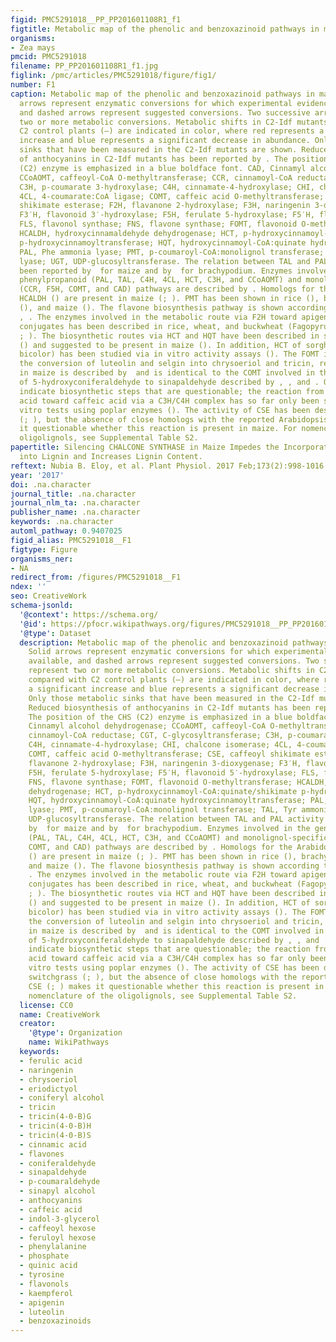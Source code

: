 ```yaml
---
figid: PMC5291018__PP_PP201601108R1_f1
figtitle: Metabolic map of the phenolic and benzoxazinoid pathways in maize
organisms:
- Zea mays
pmcid: PMC5291018
filename: PP_PP201601108R1_f1.jpg
figlink: /pmc/articles/PMC5291018/figure/fig1/
number: F1
caption: Metabolic map of the phenolic and benzoxazinoid pathways in maize. Solid
  arrows represent enzymatic conversions for which experimental evidence is available,
  and dashed arrows represent suggested conversions. Two successive arrows represent
  two or more metabolic conversions. Metabolic shifts in C2-Idf mutants compared with
  C2 control plants (–) are indicated in color, where red represents a significant
  increase and blue represents a significant decrease in abundance. Only those metabolic
  sinks that have been measured in the C2-Idf mutants are shown. Reduced biosynthesis
  of anthocyanins in C2-Idf mutants has been reported by . The position of the CHS
  (C2) enzyme is emphasized in a blue boldface font. CAD, Cinnamyl alcohol dehydrogenase;
  CCoAOMT, caffeoyl-CoA O-methyltransferase; CCR, cinnamoyl-CoA reductase; CGT, C-glycosyltransferase;
  C3H, p-coumarate 3-hydroxylase; C4H, cinnamate-4-hydroxylase; CHI, chalcone isomerase;
  4CL, 4-coumarate:CoA ligase; COMT, caffeic acid O-methyltransferase; CSE, caffeoyl
  shikimate esterase; F2H, flavanone 2-hydroxylase; F3H, naringenin 3-dioxygenase;
  F3′H, flavonoid 3′-hydroxylase; F5H, ferulate 5-hydroxylase; F5′H, flavonoid 5′-hydroxylase;
  FLS, flavonol synthase; FNS, flavone synthase; FOMT, flavonoid O-methyltransferase;
  HCALDH, hydroxycinnamaldehyde dehydrogenase; HCT, p-hydroxycinnamoyl-CoA:quinate/shikimate
  p-hydroxycinnamoyltransferase; HQT, hydroxycinnamoyl-CoA:quinate hydroxycinnamoyltransferase;
  PAL, Phe ammonia lyase; PMT, p-coumaroyl-CoA:monolignol transferase; TAL, Tyr ammonia
  lyase; UGT, UDP-glucosyltransferase. The relation between TAL and PAL activity has
  been reported by  for maize and by  for brachypodium. Enzymes involved in the general
  phenylpropanoid (PAL, TAL, C4H, 4CL, HCT, C3H, and CCoAOMT) and monolignol-specific
  (CCR, F5H, COMT, and CAD) pathways are described by . Homologs for the Arabidopsis
  HCALDH () are present in maize (; ). PMT has been shown in rice (), brachypodium
  (), and maize (). The flavone biosynthesis pathway is shown according to , , and
  , . The enzymes involved in the metabolic route via F2H toward apigenin and luteolin
  conjugates has been described in rice, wheat, and buckwheat (Fagopyrum esculentum;
  ; ). The biosynthetic routes via HCT and HQT have been described in switchgrass
  () and suggested to be present in maize (). In addition, HCT of sorghum (Sorghum
  bicolor) has been studied via in vitro activity assays (). The FOMT involved in
  the conversion of luteolin and selgin into chrysoeriol and tricin, respectively,
  in maize is described by  and is identical to the COMT involved in the conversion
  of 5-hydroxyconiferaldehyde to sinapaldehyde described by , , and . Question marks
  indicate biosynthetic steps that are questionable; the reaction from p-coumaric
  acid toward caffeic acid via a C3H/C4H complex has so far only been shown by in
  vitro tests using poplar enzymes (). The activity of CSE has been described in switchgrass
  (; ), but the absence of close homologs with the reported Arabidopsis CSE (; ) makes
  it questionable whether this reaction is present in maize. For nomenclature of the
  oligolignols, see Supplemental Table S2.
papertitle: Silencing CHALCONE SYNTHASE in Maize Impedes the Incorporation of Tricin
  into Lignin and Increases Lignin Content.
reftext: Nubia B. Eloy, et al. Plant Physiol. 2017 Feb;173(2):998-1016.
year: '2017'
doi: .na.character
journal_title: .na.character
journal_nlm_ta: .na.character
publisher_name: .na.character
keywords: .na.character
automl_pathway: 0.9407025
figid_alias: PMC5291018__F1
figtype: Figure
organisms_ner:
- NA
redirect_from: /figures/PMC5291018__F1
ndex: ''
seo: CreativeWork
schema-jsonld:
  '@context': https://schema.org/
  '@id': https://pfocr.wikipathways.org/figures/PMC5291018__PP_PP201601108R1_f1.html
  '@type': Dataset
  description: Metabolic map of the phenolic and benzoxazinoid pathways in maize.
    Solid arrows represent enzymatic conversions for which experimental evidence is
    available, and dashed arrows represent suggested conversions. Two successive arrows
    represent two or more metabolic conversions. Metabolic shifts in C2-Idf mutants
    compared with C2 control plants (–) are indicated in color, where red represents
    a significant increase and blue represents a significant decrease in abundance.
    Only those metabolic sinks that have been measured in the C2-Idf mutants are shown.
    Reduced biosynthesis of anthocyanins in C2-Idf mutants has been reported by .
    The position of the CHS (C2) enzyme is emphasized in a blue boldface font. CAD,
    Cinnamyl alcohol dehydrogenase; CCoAOMT, caffeoyl-CoA O-methyltransferase; CCR,
    cinnamoyl-CoA reductase; CGT, C-glycosyltransferase; C3H, p-coumarate 3-hydroxylase;
    C4H, cinnamate-4-hydroxylase; CHI, chalcone isomerase; 4CL, 4-coumarate:CoA ligase;
    COMT, caffeic acid O-methyltransferase; CSE, caffeoyl shikimate esterase; F2H,
    flavanone 2-hydroxylase; F3H, naringenin 3-dioxygenase; F3′H, flavonoid 3′-hydroxylase;
    F5H, ferulate 5-hydroxylase; F5′H, flavonoid 5′-hydroxylase; FLS, flavonol synthase;
    FNS, flavone synthase; FOMT, flavonoid O-methyltransferase; HCALDH, hydroxycinnamaldehyde
    dehydrogenase; HCT, p-hydroxycinnamoyl-CoA:quinate/shikimate p-hydroxycinnamoyltransferase;
    HQT, hydroxycinnamoyl-CoA:quinate hydroxycinnamoyltransferase; PAL, Phe ammonia
    lyase; PMT, p-coumaroyl-CoA:monolignol transferase; TAL, Tyr ammonia lyase; UGT,
    UDP-glucosyltransferase. The relation between TAL and PAL activity has been reported
    by  for maize and by  for brachypodium. Enzymes involved in the general phenylpropanoid
    (PAL, TAL, C4H, 4CL, HCT, C3H, and CCoAOMT) and monolignol-specific (CCR, F5H,
    COMT, and CAD) pathways are described by . Homologs for the Arabidopsis HCALDH
    () are present in maize (; ). PMT has been shown in rice (), brachypodium (),
    and maize (). The flavone biosynthesis pathway is shown according to , , and ,
    . The enzymes involved in the metabolic route via F2H toward apigenin and luteolin
    conjugates has been described in rice, wheat, and buckwheat (Fagopyrum esculentum;
    ; ). The biosynthetic routes via HCT and HQT have been described in switchgrass
    () and suggested to be present in maize (). In addition, HCT of sorghum (Sorghum
    bicolor) has been studied via in vitro activity assays (). The FOMT involved in
    the conversion of luteolin and selgin into chrysoeriol and tricin, respectively,
    in maize is described by  and is identical to the COMT involved in the conversion
    of 5-hydroxyconiferaldehyde to sinapaldehyde described by , , and . Question marks
    indicate biosynthetic steps that are questionable; the reaction from p-coumaric
    acid toward caffeic acid via a C3H/C4H complex has so far only been shown by in
    vitro tests using poplar enzymes (). The activity of CSE has been described in
    switchgrass (; ), but the absence of close homologs with the reported Arabidopsis
    CSE (; ) makes it questionable whether this reaction is present in maize. For
    nomenclature of the oligolignols, see Supplemental Table S2.
  license: CC0
  name: CreativeWork
  creator:
    '@type': Organization
    name: WikiPathways
  keywords:
  - ferulic acid
  - naringenin
  - chrysoeriol
  - eriodictyol
  - coniferyl alcohol
  - tricin
  - tricin(4-0-B)G
  - tricin(4-0-B)H
  - tricin(4-0-B)S
  - cinnamic acid
  - flavones
  - coniferaldehyde
  - sinapaldehyde
  - p-coumaraldehyde
  - sinapyl alcohol
  - anthocyanins
  - caffeic acid
  - indol-3-glycerol
  - caffeoyl hexose
  - feruloyl hexose
  - phenylalanine
  - phosphate
  - quinic acid
  - tyrosine
  - flavonols
  - kaempferol
  - apigenin
  - luteolin
  - benzoxazinoids
---
```

